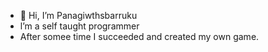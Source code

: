 - 👋 Hi, I’m Panagiwthsbarruku
- l’m  a self taught programmer
- After somee time I succeeded and created my own game.
<!---
Panagiwthsbarruku/Panagiwthsbarruku is a ✨ special ✨ repository because its `README.md` (this file) appears on your GitHub profile.
You can click the Preview link to take a look at your changes.
--->
